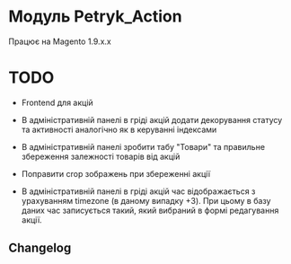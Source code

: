 # Модуль Petryk_Action

Працює на Magento 1.9.x.x

# TODO
- Frontend для акцій

- В адміністративній панелі в гріді акцій додати декорування статусу та активності аналогічно як в керуванні індексами

- В адміністративній панелі зробити табу "Товари" та правильне збереження залежності товарів від акцій

- Поправити crop зображень при збереженні акції

- В адміністративній панелі в гріді акцій час відображається з урахуванням timezone (в даному випадку +3). При цьому в базу даних час записується такий, який вибраний в формі редагування акції.

## Changelog
